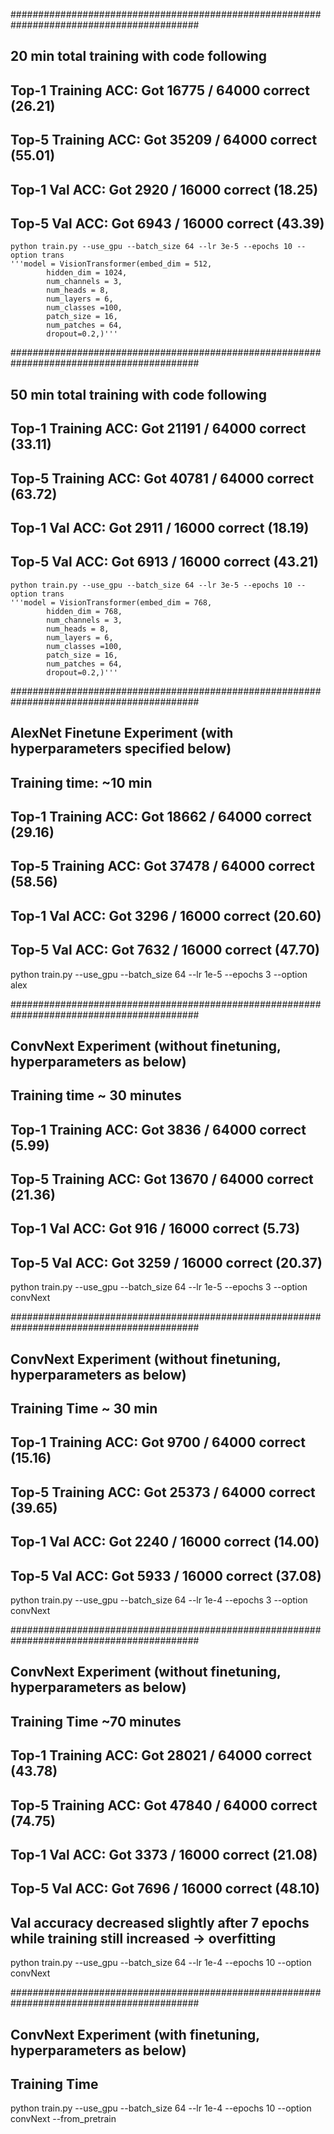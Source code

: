 ##########################################################################################

## 20 min total training with code following
## Top-1 Training ACC: Got 16775 / 64000 correct (26.21)
## Top-5 Training ACC: Got 35209 / 64000 correct (55.01)
## Top-1 Val ACC: Got 2920 / 16000 correct (18.25)
## Top-5 Val ACC: Got 6943 / 16000 correct (43.39)

    python train.py --use_gpu --batch_size 64 --lr 3e-5 --epochs 10 --option trans
    '''model = VisionTransformer(embed_dim = 512,
            hidden_dim = 1024,
            num_channels = 3,
            num_heads = 8,
            num_layers = 6,
            num_classes =100,
            patch_size = 16,
            num_patches = 64,
            dropout=0.2,)'''

##########################################################################################

## 50 min total training with code following          
## Top-1 Training ACC: Got 21191 / 64000 correct (33.11)
## Top-5 Training ACC: Got 40781 / 64000 correct (63.72)
## Top-1 Val ACC: Got 2911 / 16000 correct (18.19)
## Top-5 Val ACC: Got 6913 / 16000 correct (43.21)

    python train.py --use_gpu --batch_size 64 --lr 3e-5 --epochs 10 --option trans
    '''model = VisionTransformer(embed_dim = 768,
            hidden_dim = 768,
            num_channels = 3,
            num_heads = 8,
            num_layers = 6,
            num_classes =100,
            patch_size = 16,
            num_patches = 64,
            dropout=0.2,)'''

##########################################################################################

## AlexNet Finetune Experiment (with hyperparameters specified below)
## Training time: ~10 min

## Top-1 Training ACC: Got 18662 / 64000 correct (29.16)
## Top-5 Training ACC: Got 37478 / 64000 correct (58.56)
## Top-1 Val ACC: Got 3296 / 16000 correct (20.60)
## Top-5 Val ACC: Got 7632 / 16000 correct (47.70)

python train.py --use_gpu --batch_size 64 --lr 1e-5 --epochs 3 --option alex

##########################################################################################

## ConvNext Experiment (without finetuning, hyperparameters as below)
## Training time ~ 30 minutes 

## Top-1 Training ACC: Got 3836 / 64000 correct (5.99)
## Top-5 Training ACC: Got 13670 / 64000 correct (21.36)
## Top-1 Val ACC: Got 916 / 16000 correct (5.73)
## Top-5 Val ACC: Got 3259 / 16000 correct (20.37)

python train.py --use_gpu --batch_size 64 --lr 1e-5 --epochs 3 --option convNext

##########################################################################################

## ConvNext Experiment (without finetuning, hyperparameters as below)
## Training Time ~ 30 min

## Top-1 Training ACC: Got 9700 / 64000 correct (15.16)
## Top-5 Training ACC: Got 25373 / 64000 correct (39.65)
## Top-1 Val ACC: Got 2240 / 16000 correct (14.00)
## Top-5 Val ACC: Got 5933 / 16000 correct (37.08)

python train.py --use_gpu --batch_size 64 --lr 1e-4 --epochs 3 --option convNext

##########################################################################################

## ConvNext Experiment (without finetuning, hyperparameters as below)
## Training Time ~70 minutes

## Top-1 Training ACC: Got 28021 / 64000 correct (43.78)
## Top-5 Training ACC: Got 47840 / 64000 correct (74.75)
## Top-1 Val ACC: Got 3373 / 16000 correct (21.08)
## Top-5 Val ACC: Got 7696 / 16000 correct (48.10)

## Val accuracy decreased slightly after 7 epochs while training still increased -> overfitting

python train.py --use_gpu --batch_size 64 --lr 1e-4 --epochs 10 --option convNext

##########################################################################################

## ConvNext Experiment (with finetuning, hyperparameters as below)
## Training Time 


python train.py --use_gpu --batch_size 64 --lr 1e-4 --epochs 10 --option convNext --from_pretrain